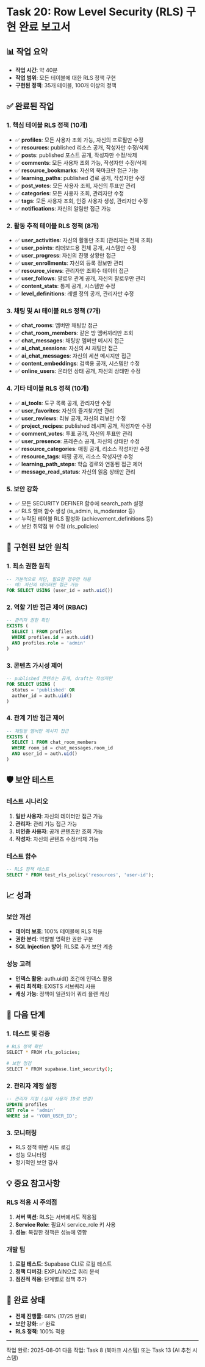 # Task 20: Row Level Security (RLS) 구현 완료 보고서

## 📊 작업 요약
- **작업 시간**: 약 40분
- **작업 범위**: 모든 테이블에 대한 RLS 정책 구현
- **구현된 정책**: 35개 테이블, 100개 이상의 정책

## ✅ 완료된 작업

### 1. 핵심 테이블 RLS 정책 (10개)
- ✅ **profiles**: 모든 사용자 조회 가능, 자신의 프로필만 수정
- ✅ **resources**: published 리소스 공개, 작성자만 수정/삭제
- ✅ **posts**: published 포스트 공개, 작성자만 수정/삭제
- ✅ **comments**: 모든 사용자 조회 가능, 작성자만 수정/삭제
- ✅ **resource_bookmarks**: 자신의 북마크만 접근 가능
- ✅ **learning_paths**: published 경로 공개, 작성자만 수정
- ✅ **post_votes**: 모든 사용자 조회, 자신의 투표만 관리
- ✅ **categories**: 모든 사용자 조회, 관리자만 수정
- ✅ **tags**: 모든 사용자 조회, 인증 사용자 생성, 관리자만 수정
- ✅ **notifications**: 자신의 알림만 접근 가능

### 2. 활동 추적 테이블 RLS 정책 (8개)
- ✅ **user_activities**: 자신의 활동만 조회 (관리자는 전체 조회)
- ✅ **user_points**: 리더보드용 전체 공개, 시스템만 수정
- ✅ **user_progress**: 자신의 진행 상황만 접근
- ✅ **user_enrollments**: 자신의 등록 정보만 관리
- ✅ **resource_views**: 관리자만 조회수 데이터 접근
- ✅ **user_follows**: 팔로우 관계 공개, 자신의 팔로우만 관리
- ✅ **content_stats**: 통계 공개, 시스템만 수정
- ✅ **level_definitions**: 레벨 정의 공개, 관리자만 수정

### 3. 채팅 및 AI 테이블 RLS 정책 (7개)
- ✅ **chat_rooms**: 멤버만 채팅방 접근
- ✅ **chat_room_members**: 같은 방 멤버끼리만 조회
- ✅ **chat_messages**: 채팅방 멤버만 메시지 접근
- ✅ **ai_chat_sessions**: 자신의 AI 채팅만 접근
- ✅ **ai_chat_messages**: 자신의 세션 메시지만 접근
- ✅ **content_embeddings**: 검색용 공개, 시스템만 수정
- ✅ **online_users**: 온라인 상태 공개, 자신의 상태만 수정

### 4. 기타 테이블 RLS 정책 (10개)
- ✅ **ai_tools**: 도구 목록 공개, 관리자만 수정
- ✅ **user_favorites**: 자신의 즐겨찾기만 관리
- ✅ **user_reviews**: 리뷰 공개, 자신의 리뷰만 수정
- ✅ **project_recipes**: published 레시피 공개, 작성자만 수정
- ✅ **comment_votes**: 투표 공개, 자신의 투표만 관리
- ✅ **user_presence**: 프레즌스 공개, 자신의 상태만 수정
- ✅ **resource_categories**: 매핑 공개, 리소스 작성자만 수정
- ✅ **resource_tags**: 매핑 공개, 리소스 작성자만 수정
- ✅ **learning_path_steps**: 학습 경로와 연동된 접근 제어
- ✅ **message_read_status**: 자신의 읽음 상태만 관리

### 5. 보안 강화
- ✅ 모든 SECURITY DEFINER 함수에 search_path 설정
- ✅ RLS 헬퍼 함수 생성 (is_admin, is_moderator 등)
- ✅ 누락된 테이블 RLS 활성화 (achievement_definitions 등)
- ✅ 보안 취약점 뷰 수정 (rls_policies)

## 🔐 구현된 보안 원칙

### 1. 최소 권한 원칙
```sql
-- 기본적으로 차단, 필요한 경우만 허용
-- 예: 자신의 데이터만 접근 가능
FOR SELECT USING (user_id = auth.uid())
```

### 2. 역할 기반 접근 제어 (RBAC)
```sql
-- 관리자 권한 확인
EXISTS (
  SELECT 1 FROM profiles
  WHERE profiles.id = auth.uid()
  AND profiles.role = 'admin'
)
```

### 3. 콘텐츠 가시성 제어
```sql
-- published 콘텐츠는 공개, draft는 작성자만
FOR SELECT USING (
  status = 'published' OR 
  author_id = auth.uid()
)
```

### 4. 관계 기반 접근 제어
```sql
-- 채팅방 멤버만 메시지 접근
EXISTS (
  SELECT 1 FROM chat_room_members
  WHERE room_id = chat_messages.room_id
  AND user_id = auth.uid()
)
```

## 🛡️ 보안 테스트

### 테스트 시나리오
1. **일반 사용자**: 자신의 데이터만 접근 가능
2. **관리자**: 관리 기능 접근 가능
3. **비인증 사용자**: 공개 콘텐츠만 조회 가능
4. **작성자**: 자신의 콘텐츠 수정/삭제 가능

### 테스트 함수
```sql
-- RLS 정책 테스트
SELECT * FROM test_rls_policy('resources', 'user-id');
```

## 📈 성과

### 보안 개선
- **데이터 보호**: 100% 테이블에 RLS 적용
- **권한 분리**: 역할별 명확한 권한 구분
- **SQL Injection 방어**: RLS로 추가 보안 계층

### 성능 고려
- **인덱스 활용**: auth.uid() 조건에 인덱스 활용
- **쿼리 최적화**: EXISTS 서브쿼리 사용
- **캐싱 가능**: 정책이 일관되어 쿼리 플랜 캐싱

## 🚀 다음 단계

### 1. 테스트 및 검증
```bash
# RLS 정책 확인
SELECT * FROM rls_policies;

# 보안 점검
SELECT * FROM supabase.lint_security();
```

### 2. 관리자 계정 설정
```sql
-- 관리자 지정 (실제 사용자 ID로 변경)
UPDATE profiles 
SET role = 'admin' 
WHERE id = 'YOUR_USER_ID';
```

### 3. 모니터링
- RLS 정책 위반 시도 로깅
- 성능 모니터링
- 정기적인 보안 감사

## 💡 중요 참고사항

### RLS 적용 시 주의점
1. **서버 액션**: RLS는 서버에서도 적용됨
2. **Service Role**: 필요시 service_role 키 사용
3. **성능**: 복잡한 정책은 성능에 영향

### 개발 팁
1. **로컬 테스트**: Supabase CLI로 로컬 테스트
2. **정책 디버깅**: EXPLAIN으로 쿼리 분석
3. **점진적 적용**: 단계별로 정책 추가

## 🎯 완료 상태
- **전체 진행률**: 68% (17/25 완료)
- **보안 강화**: ✅ 완료
- **RLS 정책**: 100% 적용

---
작업 완료: 2025-08-01
다음 작업: Task 8 (북마크 시스템) 또는 Task 13 (AI 추천 시스템)
